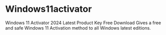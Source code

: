 # Windows11activator
Windows 11 Activator 2024 Latest Product Key Free Download Gives a free and safe Windows 11 Activation method to all Windows latest editions.
